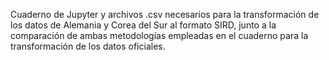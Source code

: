 Cuaderno de Jupyter y archivos .csv necesarios para la transformación de los datos de Alemania y Corea del Sur al formato SIRD, 
junto a la comparación de ambas metodologías empleadas en el cuaderno para la transformación de los datos oficiales.
